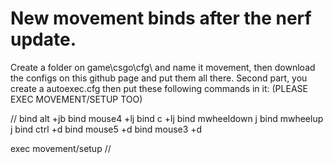 # New movement binds after the nerf update.
Create a folder on game\csgo\cfg\ and name it movement, then download the configs on this github page and put them all there.
Second part, you create a autoexec.cfg then put these following commands in it:
(PLEASE EXEC MOVEMENT/SETUP TOO)

//
bind alt +jb
bind mouse4 +lj
bind c +lj
bind mwheeldown j
bind mwheelup j
bind ctrl +d
bind mouse5 +d
bind mouse3 +d

exec movement/setup
//
